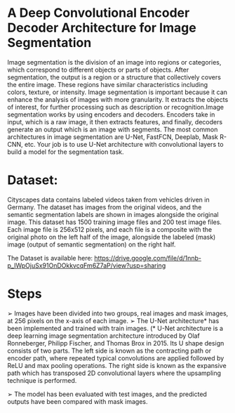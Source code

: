 # A Deep Convolutional Encoder Decoder Architecture for Image Segmentation

Image segmentation is the division of an image into regions or categories, which correspond to different objects or parts of objects. After segmentation, the output is a region or a structure that collectively covers the entire image. These regions have similar characteristics including colors, texture, or intensity. Image segmentation is important because it can enhance the analysis of images with more granularity. It extracts the objects of interest, for further processing such as description or recognition.Image segmentation works by using encoders and decoders. Encoders take in input, which is a raw image, it then extracts features, and finally, decoders generate an output which is an image with segments.
The most common architectures in image segmentation are U-Net, FastFCN, Deeplab, Mask R-CNN, etc. Your job is to use U-Net architecture with convolutional layers to build a model for the segmentation task.

# Dataset:
Cityscapes data contains labeled videos taken from vehicles driven in Germany. The dataset has images from the original videos, and the semantic segmentation labels are shown in images alongside the original image. This dataset has 1500 training image files and 200 test image files. Each image file is 256x512 pixels, and each file is a composite with the original photo on the left half of the image, alongside the labeled (mask) image (output of semantic segmentation) on the right half.

The Dataset is available here: https://drive.google.com/file/d/1nnb-p_IWpOjuSx91OnDOkkvcqFm6Z7aP/view?usp=sharing 

# Steps 

➢ Images have been divided into two groups, real images and mask images, at 256 pixels on the x-axis of each image.
➢ The U-Net architecture* has been implemented and trained with train images. (* U-Net architecture is a deep learning image segmentation architecture introduced by Olaf Ronneberger, Philipp Fischer, and Thomas Brox in 2015. Its U shape design consists of two parts. The left side is known as the contracting path or encoder path, where repeated typical convolutions are applied followed by ReLU and max pooling operations. The right side is known as the expansive path which has transposed 2D convolutional layers where the upsampling technique is performed.

➢  The model has been evaluated with test images, and the predicted outputs have been compared with mask images.
